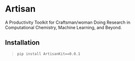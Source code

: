 # Artisan
A Productivity Toolkit for Craftsman/woman Doing Research in Computational Chemistry, Machine Learning, and Beyond.


## Installation
>`pip install ArtisanKit==0.0.1`


